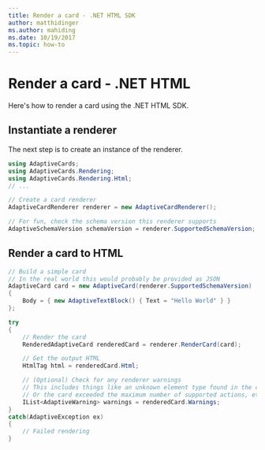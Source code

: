 ```yaml
---
title: Render a card - .NET HTML SDK
author: matthidinger
ms.author: mahiding
ms.date: 10/19/2017
ms.topic: how-to
---
```


# Render a card - .NET HTML

Here's how to render a card using the .NET HTML SDK.

## Instantiate a renderer

The next step is to create an instance of the renderer. 

```csharp
using AdaptiveCards;
using AdaptiveCards.Rendering;
using AdaptiveCards.Rendering.Html;
// ... 

// Create a card renderer
AdaptiveCardRenderer renderer = new AdaptiveCardRenderer();

// For fun, check the schema version this renderer supports
AdaptiveSchemaVersion schemaVersion = renderer.SupportedSchemaVersion; // 1.0
```

## Render a card to HTML

```csharp
// Build a simple card
// In the real world this would probably be provided as JSON
AdaptiveCard card = new AdaptiveCard(renderer.SupportedSchemaVersion)
{
    Body = { new AdaptiveTextBlock() { Text = "Hello World" } }
};

try
{
    // Render the card
    RenderedAdaptiveCard renderedCard = renderer.RenderCard(card);

    // Get the output HTML 
    HtmlTag html = renderedCard.Html;

    // (Optional) Check for any renderer warnings
    // This includes things like an unknown element type found in the card
    // Or the card exceeded the maximum number of supported actions, etc
    IList<AdaptiveWarning> warnings = renderedCard.Warnings;
}
catch(AdaptiveException ex)
{
    // Failed rendering
}
```
